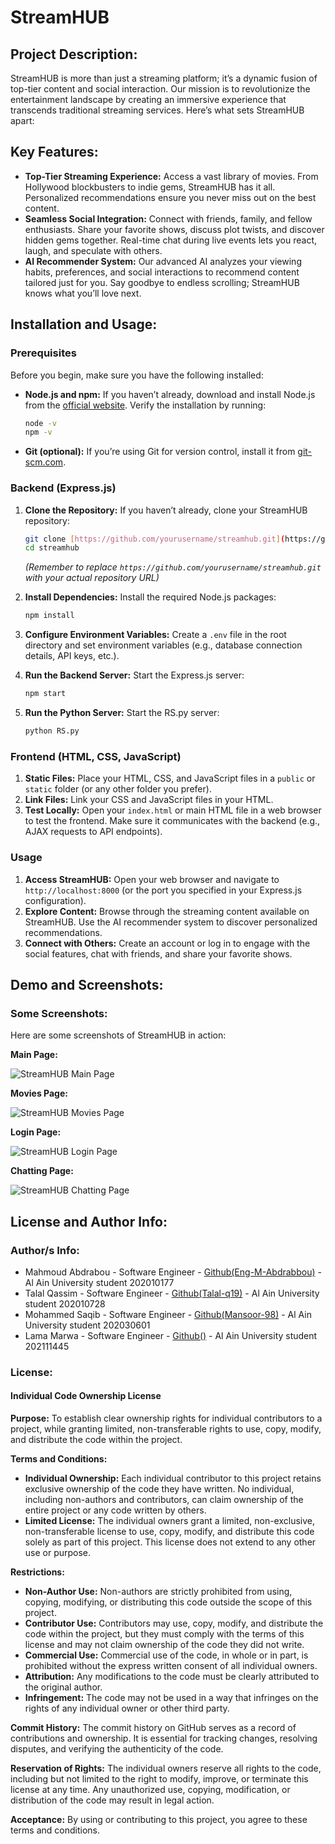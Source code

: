 # StreamHUB

## Project Description:

StreamHUB is more than just a streaming platform; it’s a dynamic fusion of top-tier content and social interaction. Our mission is to revolutionize the entertainment landscape by creating an immersive experience that transcends traditional streaming services. Here’s what sets StreamHUB apart:

## Key Features:

* **Top-Tier Streaming Experience:** Access a vast library of movies. From Hollywood blockbusters to indie gems, StreamHUB has it all. Personalized recommendations ensure you never miss out on the best content.
* **Seamless Social Integration:** Connect with friends, family, and fellow enthusiasts. Share your favorite shows, discuss plot twists, and discover hidden gems together. Real-time chat during live events lets you react, laugh, and speculate with others.
* **AI Recommender System:** Our advanced AI analyzes your viewing habits, preferences, and social interactions to recommend content tailored just for you. Say goodbye to endless scrolling; StreamHUB knows what you’ll love next.

## Installation and Usage:

### Prerequisites

Before you begin, make sure you have the following installed:

* **Node.js and npm:** If you haven’t already, download and install Node.js from the [official website](https://nodejs.org/). Verify the installation by running:
    ```bash
    node -v
    npm -v
    ```
* **Git (optional):** If you’re using Git for version control, install it from [git-scm.com](https://git-scm.com/).

### Backend (Express.js)

1.  **Clone the Repository:** If you haven’t already, clone your StreamHUB repository:
    ```bash
    git clone [https://github.com/yourusername/streamhub.git](https://github.com/yourusername/streamhub.git)
    cd streamhub
    ```
    *(Remember to replace `https://github.com/yourusername/streamhub.git` with your actual repository URL)*

2.  **Install Dependencies:** Install the required Node.js packages:
    ```bash
    npm install
    ```

3.  **Configure Environment Variables:** Create a `.env` file in the root directory and set environment variables (e.g., database connection details, API keys, etc.).

4.  **Run the Backend Server:** Start the Express.js server:
    ```bash
    npm start
    ```
4.  **Run the Python Server:** Start the RS.py server:
    ```bash
    python RS.py
    ```

### Frontend (HTML, CSS, JavaScript)

1.  **Static Files:** Place your HTML, CSS, and JavaScript files in a `public` or `static` folder (or any other folder you prefer).
2.  **Link Files:** Link your CSS and JavaScript files in your HTML.
3.  **Test Locally:** Open your `index.html` or main HTML file in a web browser to test the frontend. Make sure it communicates with the backend (e.g., AJAX requests to API endpoints).

### Usage

1.  **Access StreamHUB:** Open your web browser and navigate to `http://localhost:8000` (or the port you specified in your Express.js configuration).
2.  **Explore Content:** Browse through the streaming content available on StreamHUB. Use the AI recommender system to discover personalized recommendations.
3.  **Connect with Others:** Create an account or log in to engage with the social features, chat with friends, and share your favorite shows.

## Demo and Screenshots:

 ### Some Screenshots:

Here are some screenshots of StreamHUB in action:


**Main Page:**

 
![StreamHUB Main Page](/Images/Picture1.png)


**Movies Page:**


![StreamHUB Movies Page](/Images/Picture2.jpeg)


**Login Page:**


![StreamHUB Login Page](/Images/Picture3.jpeg)


**Chatting Page:**


![StreamHUB Chatting Page](/Images/Picture4.jpeg)



## License and Author Info:

### Author/s Info:

* Mahmoud Abdrabou - Software Engineer - [Github(Eng-M-Abdrabbou)](https://github.com/Eng-M-Abdrabbou) - Al Ain University student 202010177
* Talal Qassim - Software Engineer - [Github(Talal-q19)](https://github.com/Talal-q19) - Al Ain University student 202010728 
* Mohammed Saqib - Software Engineer - [Github(Mansoor-98)](https://github.com/Mansoor-98) - Al Ain University student 202030601 
* Lama Marwa - Software Engineer - [Github()](https://github.com/) - Al Ain University student 202111445 

### License:

#### Individual Code Ownership License

**Purpose:** To establish clear ownership rights for individual contributors to a project, while granting limited, non-transferable rights to use, copy, modify, and distribute the code within the project.

**Terms and Conditions:**

* **Individual Ownership:** Each individual contributor to this project retains exclusive ownership of the code they have written. No individual, including non-authors and contributors, can claim ownership of the entire project or any code written by others.
* **Limited License:** The individual owners grant a limited, non-exclusive, non-transferable license to use, copy, modify, and distribute this code solely as part of this project. This license does not extend to any other use or purpose.

**Restrictions:**

* **Non-Author Use:** Non-authors are strictly prohibited from using, copying, modifying, or distributing this code outside the scope of this project.
* **Contributor Use:** Contributors may use, copy, modify, and distribute the code within the project, but they must comply with the terms of this license and may not claim ownership of the code they did not write.
* **Commercial Use:** Commercial use of the code, in whole or in part, is prohibited without the express written consent of all individual owners.
* **Attribution:** Any modifications to the code must be clearly attributed to the original author.
* **Infringement:** The code may not be used in a way that infringes on the rights of any individual owner or other third party.

**Commit History:** The commit history on GitHub serves as a record of contributions and ownership. It is essential for tracking changes, resolving disputes, and verifying the authenticity of the code.

**Reservation of Rights:** The individual owners reserve all rights to the code, including but not limited to the right to modify, improve, or terminate this license at any time. Any unauthorized use, copying, modification, or distribution of the code may result in legal action.

**Acceptance:** By using or contributing to this project, you agree to these terms and conditions.
